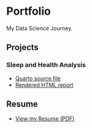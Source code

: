 # Portfolio
My Data Science Journey.

## Projects

### Sleep and Health Analysis
- [Quarto source file](projects/sleep-and-health-analysis.qmd)
- [Rendered HTML report](https://cheyenne232025s.github.io/Portfolio/sleep-and-health-analysis.html)

## Resume
- [View my Resume (PDF)](https://cheyenne232025s.github.io/Portfolio/resume.pdf)
    
